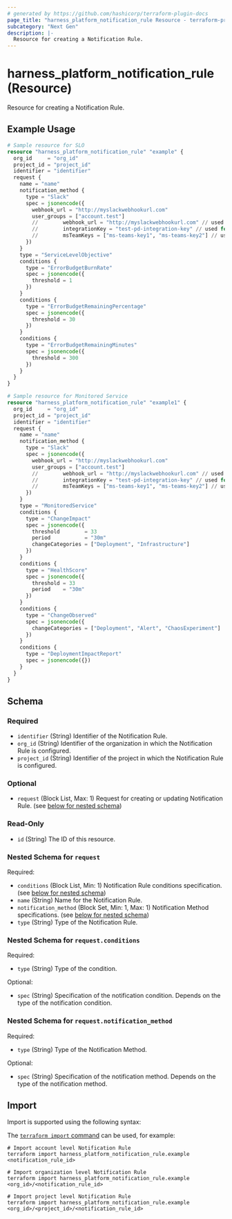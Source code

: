 ```yaml
---
# generated by https://github.com/hashicorp/terraform-plugin-docs
page_title: "harness_platform_notification_rule Resource - terraform-provider-harness"
subcategory: "Next Gen"
description: |-
  Resource for creating a Notification Rule.
---
```


# harness_platform_notification_rule (Resource)

Resource for creating a Notification Rule.

## Example Usage

```terraform
# Sample resource for SLO
resource "harness_platform_notification_rule" "example" {
  org_id     = "org_id"
  project_id = "project_id"
  identifier = "identifier"
  request {
    name = "name"
    notification_method {
      type = "Slack"
      spec = jsonencode({
        webhook_url = "http://myslackwebhookurl.com"
        user_groups = ["account.test"]
        //        webhook_url = "http://myslackwebhookurl.com" // used for Slack
        //        integrationKey = "test-pd-integration-key" // used for PagerDuty
        //        msTeamKeys = ["ms-teams-key1", "ms-teams-key2"] // used for MsTeams
      })
    }
    type = "ServiceLevelObjective"
    conditions {
      type = "ErrorBudgetBurnRate"
      spec = jsonencode({
        threshold = 1
      })
    }
    conditions {
      type = "ErrorBudgetRemainingPercentage"
      spec = jsonencode({
        threshold = 30
      })
    }
    conditions {
      type = "ErrorBudgetRemainingMinutes"
      spec = jsonencode({
        threshold = 300
      })
    }
  }
}

# Sample resource for Monitored Service
resource "harness_platform_notification_rule" "example1" {
  org_id     = "org_id"
  project_id = "project_id"
  identifier = "identifier"
  request {
    name = "name"
    notification_method {
      type = "Slack"
      spec = jsonencode({
        webhook_url = "http://myslackwebhookurl.com"
        user_groups = ["account.test"]
        //        webhook_url = "http://myslackwebhookurl.com" // used for Slack
        //        integrationKey = "test-pd-integration-key" // used for PagerDuty
        //        msTeamKeys = ["ms-teams-key1", "ms-teams-key2"] // used for MsTeams
      })
    }
    type = "MonitoredService"
    conditions {
      type = "ChangeImpact"
      spec = jsonencode({
        threshold        = 33
        period           = "30m"
        changeCategories = ["Deployment", "Infrastructure"]
      })
    }
    conditions {
      type = "HealthScore"
      spec = jsonencode({
        threshold = 33
        period    = "30m"
      })
    }
    conditions {
      type = "ChangeObserved"
      spec = jsonencode({
        changeCategories = ["Deployment", "Alert", "ChaosExperiment"]
      })
    }
    conditions {
      type = "DeploymentImpactReport"
      spec = jsonencode({})
    }
  }
}
```

<!-- schema generated by tfplugindocs -->
## Schema

### Required

- `identifier` (String) Identifier of the Notification Rule.
- `org_id` (String) Identifier of the organization in which the Notification Rule is configured.
- `project_id` (String) Identifier of the project in which the Notification Rule is configured.

### Optional

- `request` (Block List, Max: 1) Request for creating or updating Notification Rule. (see [below for nested schema](#nestedblock--request))

### Read-Only

- `id` (String) The ID of this resource.

<a id="nestedblock--request"></a>
### Nested Schema for `request`

Required:

- `conditions` (Block List, Min: 1) Notification Rule conditions specification. (see [below for nested schema](#nestedblock--request--conditions))
- `name` (String) Name for the Notification Rule.
- `notification_method` (Block Set, Min: 1, Max: 1) Notification Method specifications. (see [below for nested schema](#nestedblock--request--notification_method))
- `type` (String) Type of the Notification Rule.

<a id="nestedblock--request--conditions"></a>
### Nested Schema for `request.conditions`

Required:

- `type` (String) Type of the condition.

Optional:

- `spec` (String) Specification of the notification condition. Depends on the type of the notification condition.


<a id="nestedblock--request--notification_method"></a>
### Nested Schema for `request.notification_method`

Required:

- `type` (String) Type of the Notification Method.

Optional:

- `spec` (String) Specification of the notification method. Depends on the type of the notification method.

## Import

Import is supported using the following syntax:

The [`terraform import` command](https://developer.hashicorp.com/terraform/cli/commands/import) can be used, for example:

```shell
# Import account level Notification Rule
terraform import harness_platform_notification_rule.example <notification_rule_id>

# Import organization level Notification Rule
terraform import harness_platform_notification_rule.example <org_id>/<notification_rule_id>

# Import project level Notification Rule
terraform import harness_platform_notification_rule.example <org_id>/<project_id>/<notification_rule_id>
```

